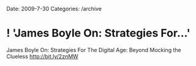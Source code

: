 Date: 2009-7-30
Categories: /archive

# ! 'James Boyle On: Strategies For...'

James Boyle On: Strategies For The Digital Age: Beyond Mocking the Clueless <a href="http://bit.ly/2znMW" rel="nofollow">http://bit.ly/2znMW</a>
